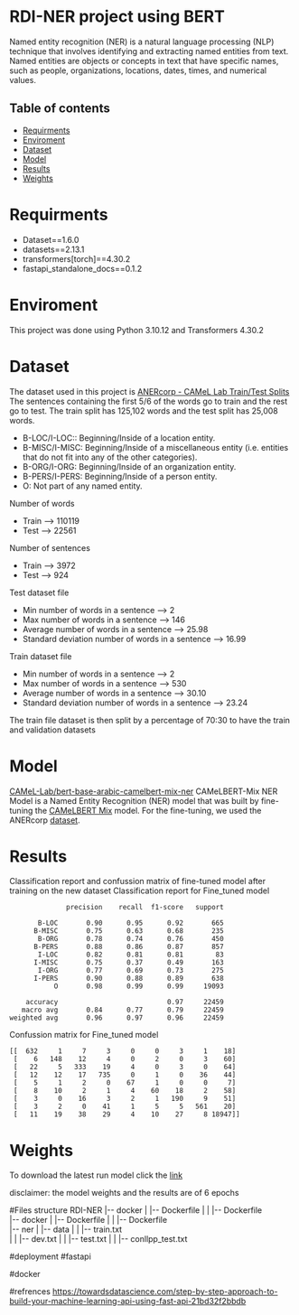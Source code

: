 # RDI-NER project using BERT 
Named entity recognition (NER) is a natural language processing (NLP) technique that involves identifying and extracting named entities from text. Named entities are objects or concepts in text that have specific names, such as people, organizations, locations, dates, times, and numerical values.

## Table of contents
* [Requirments](#Requirments)
* [Enviroment](#Enviroment)
* [Dataset](#Dataset)
* [Model](Model)
* [Results](Results)
* [Weights](Weights)

# Requirments
* Dataset==1.6.0
* datasets==2.13.1
* transformers[torch]==4.30.2
* fastapi_standalone_docs==0.1.2

# Enviroment
This project was done using Python 3.10.12 and Transformers 4.30.2

# Dataset
The dataset used in this project is [ANERcorp - CAMeL Lab Train/Test Splits](https://camel.abudhabi.nyu.edu/anercorp/) 
The sentences containing the first 5/6 of the words go to train and the rest go to test. The train split has 125,102 words and the test split has 25,008 words.

* B-LOC/I-LOC:: Beginning/Inside of a location entity.
* B-MISC/I-MISC: Beginning/Inside of a miscellaneous entity (i.e. entities that do not fit into any of the other categories).
* B-ORG/I-ORG: Beginning/Inside of an organization entity.
* B-PERS/I-PERS: Beginning/Inside of a person entity.
* O: Not part of any named entity.

Number of words
* Train --> 110119
* Test --> 22561

Number of sentences 
* Train --> 3972
* Test --> 924

Test dataset file
* Min number of words in a sentence --> 2
* Max number of words in a sentence --> 146
* Average number of words in a sentence --> 25.98
* Standard deviation number of words in a sentence --> 16.99

Train dataset file
* Min number of words in a sentence --> 2
* Max number of words in a sentence --> 530
* Average number of words in a sentence --> 30.10
* Standard deviation number of words in a sentence --> 23.24

The train file dataset is then split by a percentage of 70:30 to have the train and validation datasets

# Model
[CAMeL-Lab/bert-base-arabic-camelbert-mix-ner](https://huggingface.co/CAMeL-Lab/bert-base-arabic-camelbert-mix-ner)
CAMeLBERT-Mix NER Model is a Named Entity Recognition (NER) model that was built by fine-tuning the [CAMeLBERT Mix](https://huggingface.co/CAMeL-Lab/bert-base-arabic-camelbert-mix/) model. For the fine-tuning, we used the ANERcorp [dataset](https://camel.abudhabi.nyu.edu/anercorp/).

# Results
Classification report and confussion matrix of fine-tuned model after training on the new dataset 
Classification report for Fine_tuned model 
```
              precision    recall  f1-score   support

       B-LOC       0.90      0.95      0.92       665
      B-MISC       0.75      0.63      0.68       235
       B-ORG       0.78      0.74      0.76       450
      B-PERS       0.88      0.86      0.87       857
       I-LOC       0.82      0.81      0.81        83
      I-MISC       0.75      0.37      0.49       163
       I-ORG       0.77      0.69      0.73       275
      I-PERS       0.90      0.88      0.89       638
           O       0.98      0.99      0.99     19093

    accuracy                           0.97     22459
   macro avg       0.84      0.77      0.79     22459
weighted avg       0.96      0.97      0.96     22459

```

Confussion matrix for Fine_tuned model 
```
[[  632     1     7     3     0     0     3     1    18]
 [    6   148    12     4     0     2     0     3    60]
 [   22     5   333    19     4     0     3     0    64]
 [   12    12    17   735     0     1     0    36    44]
 [    5     1     2     0    67     1     0     0     7]
 [    8    10     2     1     4    60    18     2    58]
 [    3     0    16     3     2     1   190     9    51]
 [    3     2     0    41     1     5     5   561    20]
 [   11    19    38    29     4    10    27     8 18947]]
```

# Weights

To download the latest run model click the [link](https://drive.google.com/drive/folders/1Sq352cLfmxkDocm0AuZQ5YYzdHjcRQnL?usp=sharing)

disclaimer: the model weights and the results are of 6 epochs


#Files structure 
RDI-NER
 |-- docker
 |    |-- Dockerfile
 |    |    |-- Dockerfile  
 |-- docker
 |    |-- Dockerfile
 |    |    |-- Dockerfile      
 |-- ner
 |    |-- data
 |    |    |-- train.txt     
 |    |    |-- dev.txt
 |    |    |-- test.txt
 |    |    |-- conllpp_test.txt

#deployment 
#fastapi

#docker


#refrences
https://towardsdatascience.com/step-by-step-approach-to-build-your-machine-learning-api-using-fast-api-21bd32f2bbdb

